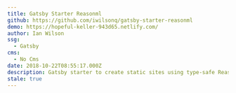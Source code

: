 ```yaml
---
title: Gatsby Starter Reasonml
github: https://github.com/iwilsonq/gatsby-starter-reasonml
demo: https://hopeful-keller-943d65.netlify.com/
author: Ian Wilson
ssg:
  - Gatsby
cms:
  - No Cms
date: 2018-10-22T08:55:17.000Z
description: Gatsby starter to create static sites using type-safe ReasonML
stale: true
---
```


